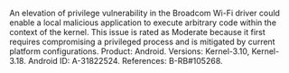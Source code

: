 An elevation of privilege vulnerability in the Broadcom Wi-Fi driver could enable a local malicious application to execute arbitrary code within the context of the kernel. This issue is rated as Moderate because it first requires compromising a privileged process and is mitigated by current platform configurations. Product: Android. Versions: Kernel-3.10, Kernel-3.18. Android ID: A-31822524. References: B-RB#105268.